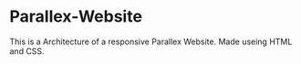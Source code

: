 # Parallex-Website
This is a Architecture of a responsive Parallex Website. Made useing HTML and CSS.
